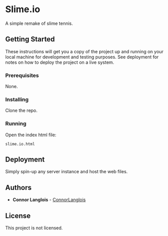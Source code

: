 # Slime.io

A simple remake of slime tennis.

## Getting Started

These instructions will get you a copy of the project up and running on your local machine for development and testing purposes. See deployment for notes on how to deploy the project on a live system.

### Prerequisites

None.

### Installing

Clone the repo.

### Running

Open the index html file:

```
slime.io.html
```

## Deployment

Simply spin-up any server instance and host the web files.

## Authors

* **Connor Langlois** - [ConnorLanglois](https://github.com/ConnorLanglois)

## License

This project is not licensed.
